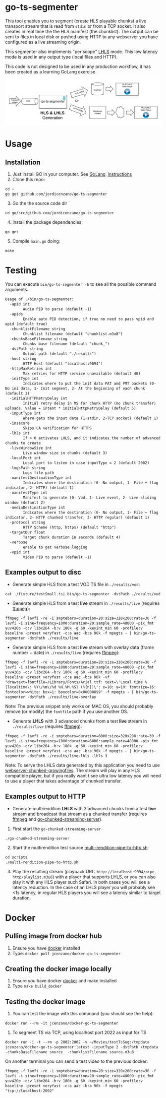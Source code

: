 # go-ts-segmenter
This tool enables you to segment (create HLS playable chunks) a live transport stream that is read from `stdin` or from a TCP socket. It also creates in real time the the HLS manifest (the chunklist).
The output can be sent to files in local disk or pushed using HTTP to any webserver you have configured as a live streaming origin.

This segmenter also implements "periscope" [LHLS](https://medium.com/@periscopecode/introducing-lhls-media-streaming-eb6212948bef) mode. This low latency mode is used in any output type (local files and HTTP).

This code is not designed to be used in any production workflow, it has been created as a learning GoLang exercise.

![Block diagram goes here](./pics/blockDiagramGoSegmenter.png "Block diagram")

# Usage
## Installation
1. Just install GO in your computer. See [GoLang](https://golang.org/), [instructions](https://golang.org/doc/install)
2. Clone this repo:
```
cd ~
go get github.com/jordicenzano/go-ts-segmenter
```
3. Go the the source code dir `
```
cd go/src/github.com/jordicenzano/go-ts-segmenter
```
4. Install the package dependencies:
```
go get
```
5. Compile `main.go` doing:
```
make
```

# Testing
You can execute `bin/go-ts-segmenter -h` to see all the possible command arguments.
```
Usage of ./bin/go-ts-segmenter:
  -apid int
        Audio PID to parse (default -1)
  -apids
        Enable auto PID detection, if true no need to pass vpid and apid (default true)
  -chunklistFilename string
        Chunklist filename (default "chunklist.m3u8")
  -chunksBaseFilename string
        Chunks base filename (default "chunk_")
  -dstPath string
        Output path (default "./results")
  -host string
        HTTP Host (default "localhost:9094")
  -httpMaxRetries int
        Max retries for HTTP service unavailable (default 40)
  -initType int
        Indicates where to put the init data PAT and PMT packets (0- No ini data, 1- Init segment, 2- At the beginning of each chunk (default 2)
  -initialHTTPRetryDelay int
        Initial retry delay in MS for chunk HTTP (no chunk transfer) uploads. Value = intent * initialHttpRetryDelay (default 5)
  -inputType int
        Where gets the input data (1-stdin, 2-TCP socket) (default 1)
  -insecure
        Skips CA verification for HTTPS
  -lhls int
        If > 0 activates LHLS, and it indicates the number of advanced chunks to create
  -liveWindowSize int
        Live window size in chunks (default 3)
  -localPort int
        Local port to listen in case inputType = 2 (default 2002)
  -logsPath string
        Logs file path
  -manifestDestinationType int
        Indicates where the destination (0- No output, 1- File + flag indicator, 2- HTTP) (default 1)
  -manifestType int
        Manifest to generate (0- Vod, 1- Live event, 2- Live sliding window (default 2)
  -mediaDestinationType int
        Indicates where the destination (0- No output, 1- File + flag indicator, 2- HTTP chunked transfer, 3- HTTP regular) (default 1)
  -protocol string
        HTTP Scheme (http, https) (default "http")
  -targetDur float
        Target chunk duration in seconds (default 4)
  -verbose
        enable to get verbose logging
  -vpid int
        Video PID to parse (default -1)
```
## Examples output to disc
- Generate simple HLS from a test VOD TS file in `./results/vod`:
```
cat ./fixture/testSmall.ts| bin/go-ts-segmenter -dstPath ./results/vod
```

- Generate simple HLS from a test **live** stream in `./results/live` (requires [ffmpeg](https://ffmpeg.org/)):
```
ffmpeg -f lavfi -re -i smptebars=duration=20:size=320x200:rate=30 -f lavfi -i sine=frequency=1000:duration=20:sample_rate=48000 -pix_fmt yuv420p -c:v libx264 -b:v 180k -g 60 -keyint_min 60 -profile:v baseline -preset veryfast -c:a aac -b:a 96k -f mpegts - | bin/go-ts-segmenter -dstPath ./results/live
```

- Generate simple HLS from a test **live** stream with overlay data (frame number + date) in `./results/live` (requires [ffmpeg](https://ffmpeg.org/)):
```
ffmpeg -f lavfi -re -i smptebars=duration=20:size=320x200:rate=30 -f lavfi -i sine=frequency=1000:duration=20:sample_rate=48000 -pix_fmt yuv420p -c:v libx264 -b:v 180k -g 60 -keyint_min 60 -profile:v baseline -preset veryfast -c:a aac -b:a 96k -vf "drawtext=fontfile=/Library/Fonts/Arial.ttf: text=\'Local time %{localtime\: %Y\/%m\/%d %H.%M.%S} (%{n})\': x=10: y=10: fontsize=16: fontcolor=white: box=1: boxcolor=0x00000099" -f mpegts - | bin/go-ts-segmenter -dstPath ./results/live-overlay
```
Note: The previous snippet only works on MAC OS, you should probably remove (or modify) the `fontfile` path if you use another OS.

- Generate **LHLS** with 3 advanced chunks from a test **live** stream in `./results/live` (requires [ffmpeg](https://ffmpeg.org/)):
```
ffmpeg -f lavfi -re -i smptebars=duration=6000:size=320x200:rate=30 -f lavfi -i sine=frequency=1000:duration=6000:sample_rate=48000 -pix_fmt yuv420p -c:v libx264 -b:v 180k -g 60 -keyint_min 60 -profile:v baseline -preset veryfast -c:a aac -b:a 96k -f mpegts - | bin/go-ts-segmenter -dstPath ./results/live-lhls -lhls 3
```

Note: To serve the LHLS data generated by this application you need to use [webserver-chunked-growingfiles](https://github.com/jordicenzano/webserver-chunked-growingfiles). The stream will play in any HLS compatible player, but if you really want t see ultra low latency you will need to use a player that takes advantage of chunked transfer.

## Examples output to HTTP
- Generate multirendition **LHLS** with 3 advanced chunks from a test **live** stream and broadcast that stream as a chunked transfer (requires [ffmpeg](https://ffmpeg.org/) and [go-chunked-streaming-server](https://github.com/mjneil/go-chunked-streaming-server)).
1. First start the `go-chunked-streaming-server`
```
./go-chunked-streaming-server
```
2. Start the multirendition test source [multi-rendition-pipe-to-http.sh](./scripts/multi-rendition-pipe-to-http.sh):
```
cd scripts
./multi-rendition-pipe-to-http.sh
```
3. Play the resulting stream (playback URL: `http://localhost:9094/pipe-http/playlist.m3u8`) with a player that supports LHLS, or you can also play it with any HLS player such Safari.
In both cases you will see a latency reduction. In the case of an LHLS player you will probably see <1s latency, in regular HLS players you will see a latency similar to target duration.

# Docker
## Pulling image from docker hub
1. Ensure you have [docker](https://www.docker.com) installed
2. Type: `docker pull jcenzano/docker-go-ts-segmenter`

## Creating the docker image locally
1. Ensure you have docker [docker](https://www.docker.com) and make installed
2. Type `make build_docker`

## Testing the docker image
1. You can test the image with this command (you should see the help):
```
docker run --rm -it jcenzano/docker-go-ts-segmenter
```

1. To segment TS via TCP, using localhost port 2022 as input for TS
```
docker run -i -t --rm -p 2002:2002 -v ~/Movies/testTsSeg:/tmpdata jcenzano/docker-go-ts-segmenter:latest -inputType 2 -dstPath /tmpdata -chunksBaseFilename source_ -chunklistFilename source.m3u8
```
On another terminal you can send a test video to the previous docker:
```
ffmpeg -f lavfi -re -i smptebars=duration=20:size=320x200:rate=30 -f lavfi -i sine=frequency=1000:duration=20:sample_rate=48000 -pix_fmt yuv420p -c:v libx264 -b:v 180k -g 60 -keyint_min 60 -profile:v baseline -preset veryfast -c:a aac -b:a 96k -f mpegts "tcp://localhost:2002"
```